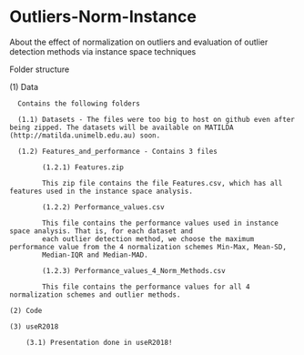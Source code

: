 # Outliers-Norm-Instance
About the effect of normalization on outliers and evaluation of outlier detection methods via instance space techniques

Folder structure

  (1) Data
  
      Contains the following folders
      
      (1.1) Datasets - The files were too big to host on github even after being zipped. The datasets will be available on MATILDA (http://matilda.unimelb.edu.au) soon. 
      
      (1.2) Features_and_performance - Contains 3 files
      
            (1.2.1) Features.zip
            
            This zip file contains the file Features.csv, which has all features used in the instance space analysis. 
            
            (1.2.2) Performance_values.csv
            
            This file contains the performance values used in instance space analysis. That is, for each dataset and 
            each outlier detection method, we choose the maximum performance value from the 4 normalization schemes Min-Max, Mean-SD, 
            Median-IQR and Median-MAD. 
            
            (1.2.3) Performance_values_4_Norm_Methods.csv
            
            This file contains the performance values for all 4 normalization schemes and outlier methods. 
            
    (2) Code
    
    (3) useR2018
    
        (3.1) Presentation done in useR2018!
        
            
            
      

